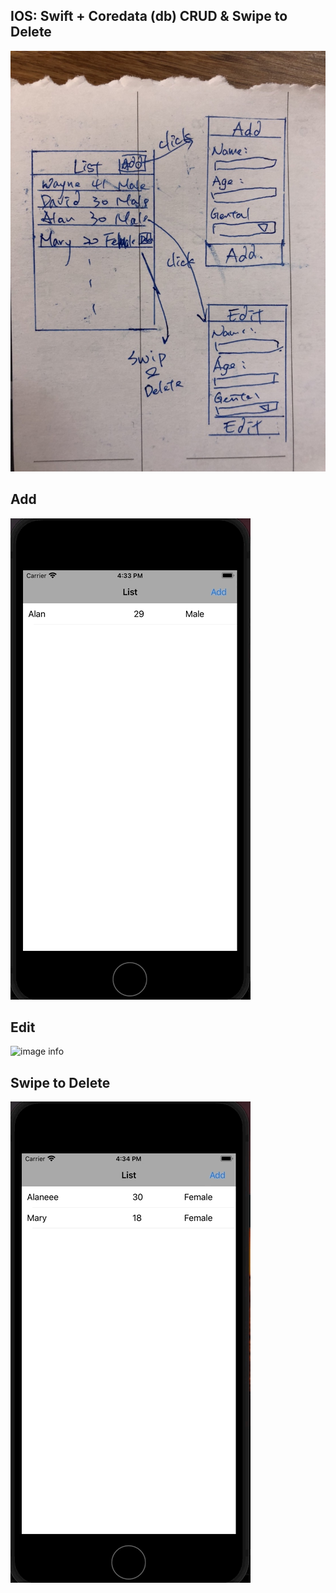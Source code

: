 ## IOS: Swift + Coredata (db) CRUD & Swipe to Delete

![image info](./Resource/Image/S__43196418.jpg)

## Add
![image info](./Resource/Image/Add.gif)
## Edit
![image info](./Resource/Image/Edit.gif)
## Swipe to Delete
![image info](./Resource/Image/SwipeAndDelete.gif)